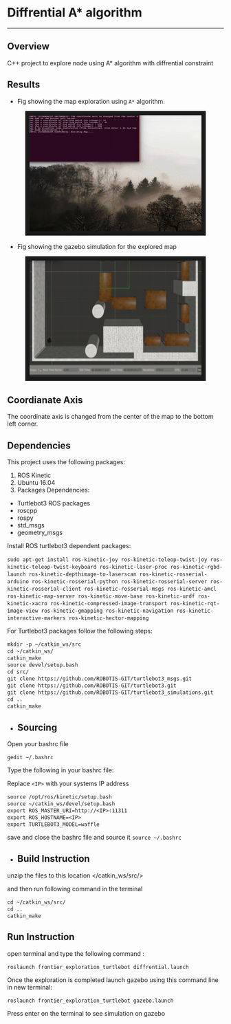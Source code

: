﻿

# Diffrential A* algorithm 
---

## Overview

C++ project to explore node using A* algorithm with diffrential constraint


## Results

- Fig showing the map exploration using `A*` algorithm.

<p align="center">
<img src="results/path_exploration.gif" width="400" height="270" border="10">
</p>

- Fig showing the gazebo simulation for the explored map

<p align="center">
<img src="results/gazebo_path.gif" width="400" height="270" border="10">
</p>

## Coordianate Axis

The coordinate axis is changed from the center of the map to the bottom left corner.

## Dependencies

This project uses the following packages:
1. ROS Kinetic
2. Ubuntu 16.04
3. Packages Dependencies:

 * Turtlebot3 ROS packages
 * roscpp
 * rospy
 * std_msgs
 * geometry_msgs



 Install ROS turtlebot3 dependent packages:

  ```sudo apt-get install ros-kinetic-joy ros-kinetic-teleop-twist-joy ros-kinetic-teleop-twist-keyboard ros-kinetic-laser-proc ros-kinetic-rgbd-launch ros-kinetic-depthimage-to-laserscan ros-kinetic-rosserial-arduino ros-kinetic-rosserial-python ros-kinetic-rosserial-server ros-kinetic-rosserial-client ros-kinetic-rosserial-msgs ros-kinetic-amcl ros-kinetic-map-server ros-kinetic-move-base ros-kinetic-urdf ros-kinetic-xacro ros-kinetic-compressed-image-transport ros-kinetic-rqt-image-view ros-kinetic-gmapping ros-kinetic-navigation ros-kinetic-interactive-markers ros-kinetic-hector-mapping```

  For Turtlebot3 packages follow the following steps:
  ```
mkdir -p ~/catkin_ws/src
cd ~/catkin_ws/
catkin_make
source devel/setup.bash
cd src/
git clone https://github.com/ROBOTIS-GIT/turtlebot3_msgs.git
git clone https://github.com/ROBOTIS-GIT/turtlebot3.git
git clone https://github.com/ROBOTIS-GIT/turtlebot3_simulations.git
cd ..
catkin_make
```


- ## Sourcing
Open your bashrc file
```
gedit ~/.bashrc
```
Type the following in your bashrc file:

  Replace ```<IP>``` with your systems IP address
```
source /opt/ros/kinetic/setup.bash
source ~/catkin_ws/devel/setup.bash
export ROS_MASTER_URI=http://<IP>:11311
export ROS_HOSTNAME=<IP>
export TURTLEBOT3_MODEL=waffle
 ```
save and close the bashrc file and source it
```source ~/.bashrc```


- ## Build Instruction

unzip the files to this location </catkin_ws/src/>

and then run following command in the terminal
```
cd ~/catkin_ws/src/
cd ..
catkin_make
```


## Run Instruction


open terminal and type the following command :
```
roslaunch frontier_exploration_turtlebot diffrential.launch
```

Once the exploration is completed launch gazebo using this command line in new terminal:
```
roslaunch frontier_exploration_turtlebot gazebo.launch
```

Press enter on the terminal to see simulation on gazebo
